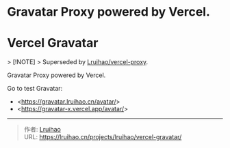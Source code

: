 # Gravatar Proxy powered by Vercel.

# Vercel Gravatar

&gt; [!NOTE]
&gt; Superseded by [Lruihao/vercel-proxy](https://github.com/Lruihao/vercel-proxy).

Gravatar Proxy powered by Vercel.

Go to test Gravatar:

- &lt;https://gravatar.lruihao.cn/avatar/&gt;
- &lt;https://gravatar-x.vercel.app/avatar/&gt;


---

> 作者: [Lruihao](https://github.com/Lruihao)  
> URL: https://lruihao.cn/projects/lruihao/vercel-gravatar/  


